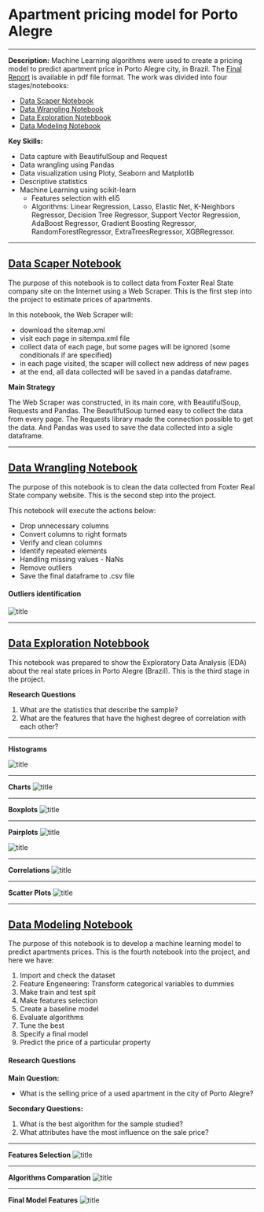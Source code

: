 
# Apartment pricing model for Porto Alegre
___

**Description:** Machine Learning algorithms were used to create a pricing model to predict apartment price in Porto Alegre city, in Brazil. The [Final Report](https://github.com/x-cohen/porto_alegre_apartments_model_prices/blob/master/Report_english_version.pdf) is available in pdf file format. The work was divided into four stages/notebooks:

- [Data Scaper Notebook](https://github.com/x-cohen/porto_alegre_apartments_model_prices/blob/master/1_web_scraper_foxter.ipynb)
- [Data Wrangling Notebook](https://github.com/x-cohen/porto_alegre_apartments_model_prices/blob/master/2_data_wrangling_foxter.ipynb)
- [Data Exploration Notebbook](https://github.com/x-cohen/porto_alegre_apartments_model_prices/blob/master/3_exploratory_data_foxter.ipynb)
- [Data Modeling Notebook](https://github.com/x-cohen/porto_alegre_apartments_model_prices/blob/master/4_modeling_foxter.ipynb)


**Key Skills:**
- Data capture with BeautifulSoup and Request
- Data wrangling using Pandas
- Data visualization using Ploty, Seaborn and Matplotlib
- Descriptive statistics
- Machine Learning using scikit-learn
    - Features selection with eli5
    - Algorithms: Linear Regression, Lasso, Elastic Net, K-Neighbors Regressor, Decision Tree Regressor, Support Vector Regression, AdaBoost Regressor, Gradient Boosting Regressor, RandomForestRegressor, ExtraTreesRegressor, XGBRegressor.

___
## [Data Scaper Notebook](https://github.com/x-cohen/porto_alegre_apartments_model_prices/blob/master/1_web_scraper_foxter.ipynb)

The purpose of this notebook is to collect data from Foxter Real State company site on the Internet using a Web Scraper. This is the first step into the project to estimate prices of apartments.

In this notebook, the Web Scraper will:
- download the sitemap.xml
- visit each page in sitempa.xml file
- collect data of each page, but some pages will be ignored (some conditionals if are specified)
- in each page visited, the scaper will collect new address of new pages
- at the end, all data collected will be saved in a pandas dataframe.


**Main Strategy**

The Web Scraper was constructed, in its main core, with BeautifulSoup, Requests and Pandas. The BeautifulSoup turned easy to collect the data from every page. The Requests library made the connection possible to get the data. And Pandas was used to save the data collected into a sigle dataframe.

___
## [Data Wrangling Notebook](https://github.com/x-cohen/porto_alegre_apartments_model_prices/blob/master/2_data_wrangling_foxter.ipynb)

The purpose of this notebook is to clean the data collected from Foxter Real State company website. This is the second step into the project.

This notebook will execute the actions below:
- Drop unnecessary columns
- Convert columns to right formats
- Verify and clean columns
- Identify repeated elements
- Handling missing values - NaNs
- Remove outliers
- Save the final dataframe to .csv file

#### Outliers identification

![title](README_images/fig_01.jpg)


___
## [Data Exploration Notebbook](https://github.com/x-cohen/porto_alegre_apartments_model_prices/blob/master/3_exploratory_data_foxter.ipynb)

This notebook was prepared to show the Exploratory Data Analysis (EDA) about the real state prices in Porto Alegre (Brazil). This is the third stage in the project.


**Research Questions**

1. What are the statistics that describe the sample?
2. What are the features that have the highest degree of correlation with each other?

___
**Histograms**

![title](README_images/fig_02.png)


___
**Charts**
![title](README_images/fig_03.jpg)


___
**Boxplots**
![title](README_images/fig_04.jpg)


___
**Pairplots**
![title](README_images/fig_05.jpg)

![title](README_images/fig_08.jpg)





___
**Correlations**
![title](README_images/fig_06.jpg)


___
**Scatter Plots**
![title](README_images/fig_07.jpg)

___
## [Data Modeling Notebook](https://github.com/x-cohen/porto_alegre_apartments_model_prices/blob/master/4_modeling_foxter.ipynb)

The purpose of this notebook is to develop a machine learning model to predict apartments prices. This is the fourth notebook into the project, and here we have:

1. Import and check the dataset
2. Feature Engeneering: Transform categorical variables to dummies
3. Make train and test spit
4. Make features selection
5. Create a baseline model
6. Evaluate algorithms
7. Tune the best
8. Specify a final model
9. Predict the price of a particular property


#### Research Questions

**Main Question:**
- What is the selling price of a used apartment in the city of Porto Alegre?

**Secondary Questions:**
1. What is the best algorithm for the sample studied?
2. What attributes have the most influence on the sale price?




___
**Features Selection**
![title](README_images/fig_09.jpg)


___
**Algorithms Comparation**
![title](README_images/fig_10.jpg)

___
**Final Model Features**
![title](README_images/fig_11.jpg)




```python

```
